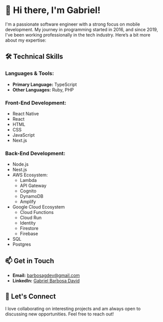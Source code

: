 # 👋 Hi there, I'm Gabriel!

I'm a passionate software engineer with a strong focus on mobile development. My journey in programming started in 2016, and since 2019, I've been working professionally in the tech industry. Here’s a bit more about my expertise:

## 🛠️ Technical Skills

### Languages & Tools:
- **Primary Language:** TypeScript
- **Other Languages:** Ruby, PHP

### Front-End Development:
- React Native
- React
- HTML
- CSS
- JavaScript
- Next.js

### Back-End Development:
- Node.js
- Nest.js
- AWS Ecosystem:
  - Lambda
  - API Gateway
  - Cognito
  - DynamoDB
  - Amplify
- Google Cloud Ecosystem
  - Cloud Functions
  - Cloud Run
  - Identity
  - Firestore
  - Firebase
- SQL
- Postgres

## 📫 Get in Touch

- **Email:** barbosagdev@gmail.com
- **LinkedIn:** [Gabriel Barbosa David](https://www.linkedin.com/in/gabriel-barbosa-david-31aa24181)

## 💬 Let's Connect

I love collaborating on interesting projects and am always open to discussing new opportunities. Feel free to reach out!
